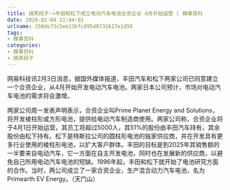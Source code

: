 ```yaml
---
title: 搞笑段子->丰田和松下成立电动汽车电池合资企业 4月开始运营 | 糗事百科
date: 2020-02-04 21:44:01
urlname: 150de73c5ee13bfc89540731617e1d56
tags: 
- 糗事百科
categories:
- 糗事百科
- 搞笑段子
---
```

网易科技讯2月3日消息，据国外媒体报道，丰田汽车和松下两家公司已同意建立一个合资企业，从4月开始开发电动汽车电池。两家日本公司预计，市场对电动汽车电池的需求将会激增。

两家公司周一发表声明表示，合资企业叫Prime Planet Energy and Solutions，将开发棱柱形或方形电池，提供给电动汽车制造商使用。两家公司称，合资企业将于4月1日开始运营，其员工将超过5000人，其51%的股份由丰田汽车持有，其余股份由松下持有。松下是特斯拉公司的圆柱形电池的独家供应商，并在开发具有更多行业使用的棱柱形电池，以扩大客户群体。丰田的目标是到2025年其销售额的一半要来自电动汽车，它一方面在自主开发电池，同时也在发展新的供应商，以避免自己所用电动汽车电池的短缺。1996年起，丰田和松下就开始了电池研究方面的合作。当时，两公司成立了一家合资企业，生产混合动力汽车电池，名为Primearth EV Energy。（天门山）


